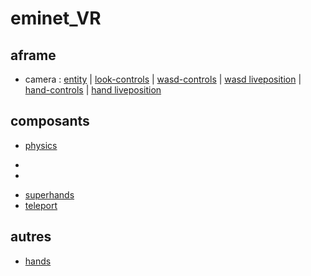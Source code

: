 # eminet_VR

## aframe
* camera : 
[entity](https://eminet666.github.io/eminet_VR/x_camera/0_camera.html) |
[look-controls](https://eminet666.github.io/eminet_VR/x_camera/1_look-controls.html) |
[wasd-controls](https://eminet666.github.io/eminet_VR/x_camera/2_wasd-controls.html) |
[wasd liveposition](https://eminet666.github.io/eminet_VR/x_camera/2_wasd-controls_liveposition.html) |
[hand-controls](https://eminet666.github.io/eminet_VR/x_camera/3_hand-controls.html) |
[hand liveposition](https://eminet666.github.io/eminet_VR/x_camera/3_hand-controls_liveposition.html)


## composants
* [physics](https://eminet666.github.io/eminet_VR/x_test/physics)
- <script src="https://unpkg.com/aframe-physics-system@1.4.0/dist/aframe-physics-system.min.js"></script>
- <script src="https://cdn.jsdelivr.net/gh/n5ro/aframe-physics-system@v4.0.1/dist/aframe-physics-system.js"></script>
* [superhands](https://eminet666.github.io/eminet_VR/x_test/superhands)
* [teleport](https://eminet666.github.io/eminet_VR/x_test/teleport/)

## autres
* [hands](https://eminet666.github.io/eminet_VR/x_test/hands)
